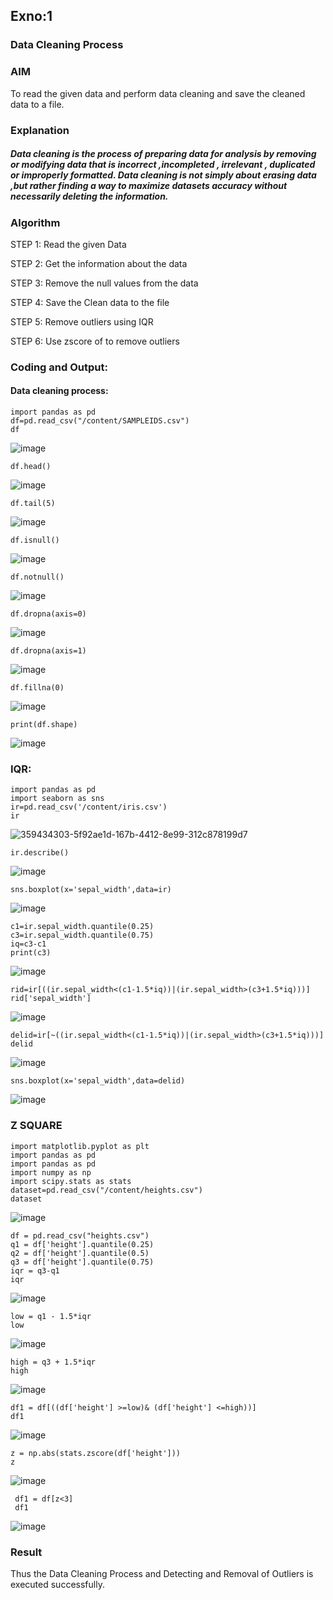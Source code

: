 ## Exno:1
### Data Cleaning Process
### AIM
To read the given data and perform data cleaning and save the cleaned data to a file.
### Explanation
##### Data cleaning is the process of preparing data for analysis by removing or modifying data that is incorrect ,incompleted , irrelevant , duplicated or improperly formatted. Data cleaning is not simply about erasing data ,but rather finding a way to maximize datasets accuracy without necessarily deleting the information.
### Algorithm
STEP 1: Read the given Data

STEP 2: Get the information about the data

STEP 3: Remove the null values from the data

STEP 4: Save the Clean data to the file

STEP 5: Remove outliers using IQR

STEP 6: Use zscore of to remove outliers

### Coding and Output:
#### Data cleaning process:

```
import pandas as pd
df=pd.read_csv("/content/SAMPLEIDS.csv")
df
```

![image](https://github.com/user-attachments/assets/93401c95-bb10-41fd-879e-4969a5f7ee4f)

```
df.head()
```

![image](https://github.com/user-attachments/assets/1a447fe0-a978-4c92-87b7-a98c6c1d7d84)

```
df.tail(5)
```

![image](https://github.com/user-attachments/assets/5cda549c-de93-45b7-ba82-b7f5f5e686af)

```
df.isnull()
```

![image](https://github.com/user-attachments/assets/77005ab8-affc-49a0-94bb-e85103cdba08)

```
df.notnull()
```

![image](https://github.com/user-attachments/assets/01585993-3e36-4f64-b635-bec23b09a13a)

```
df.dropna(axis=0)
```

![image](https://github.com/user-attachments/assets/2f67b824-36bd-4f8b-9b45-e101d99f273c)

```
df.dropna(axis=1)
```

![image](https://github.com/user-attachments/assets/6a6d8a81-5109-4079-aa55-9de0774f7a66)

```
df.fillna(0)
```

![image](https://github.com/user-attachments/assets/366417b2-0fd6-4a00-b2d8-99bdb7c62661)

```
print(df.shape)
```

![image](https://github.com/user-attachments/assets/bef54714-c7f9-48a6-89f7-71feb365d436)

### IQR:

```
import pandas as pd
import seaborn as sns
ir=pd.read_csv('/content/iris.csv')
ir
```

![359434303-5f92ae1d-167b-4412-8e99-312c878199d7](https://github.com/user-attachments/assets/41fc23ee-ac24-4c9d-b9cf-ce683d86d862)

```
ir.describe()
```

![image](https://github.com/user-attachments/assets/c0540501-73de-4ecc-9d1f-ead4961372cd)

```
sns.boxplot(x='sepal_width',data=ir)
```

![image](https://github.com/user-attachments/assets/452705a2-1d41-45ed-9897-1fd921770faa)

```
c1=ir.sepal_width.quantile(0.25)
c3=ir.sepal_width.quantile(0.75)
iq=c3-c1
print(c3)
```

![image](https://github.com/user-attachments/assets/1c9ec84f-e759-4185-a6a8-c6d9ad763747)

```
rid=ir[((ir.sepal_width<(c1-1.5*iq))|(ir.sepal_width>(c3+1.5*iq)))]
rid['sepal_width']
```

![image](https://github.com/user-attachments/assets/0e6ce3cc-3d98-44bb-b68d-5fb8d1ac666b)

```
delid=ir[~((ir.sepal_width<(c1-1.5*iq))|(ir.sepal_width>(c3+1.5*iq)))]
delid
```

![image](https://github.com/user-attachments/assets/6a133748-77c2-4dca-8f77-8b278b5d4505)

```
sns.boxplot(x='sepal_width',data=delid)
```

![image](https://github.com/user-attachments/assets/064fc55c-0136-4e32-af0f-f47b2d6e9f86)

### Z SQUARE

```
import matplotlib.pyplot as plt
import pandas as pd
import pandas as pd
import numpy as np
import scipy.stats as stats
dataset=pd.read_csv("/content/heights.csv")
dataset
```

![image](https://github.com/user-attachments/assets/91aaebae-9883-4d8b-8973-ca9062d26978)

```
df = pd.read_csv("heights.csv")
q1 = df['height'].quantile(0.25)
q2 = df['height'].quantile(0.5)
q3 = df['height'].quantile(0.75)
iqr = q3-q1
iqr
```

![image](https://github.com/user-attachments/assets/0bdd0dd4-c5ae-4427-b52a-80d79f3207f7)

```
low = q1 - 1.5*iqr
low
```

![image](https://github.com/user-attachments/assets/5ad613c6-415a-4fd5-9a6b-56d97e1ca47a)

```
high = q3 + 1.5*iqr
high
```

![image](https://github.com/user-attachments/assets/d9389aa7-e169-42df-aed4-037dd72cb08d)

```
df1 = df[((df['height'] >=low)& (df['height'] <=high))]
df1
```

![image](https://github.com/user-attachments/assets/8b3080a2-d1b8-4a38-98d1-1f141bdacbd4)

```
z = np.abs(stats.zscore(df['height']))
z
```

![image](https://github.com/user-attachments/assets/20e5a03a-23e3-448b-bbb7-11f5fce6bbad)

```
 df1 = df[z<3]
 df1
```

![image](https://github.com/user-attachments/assets/b0dc52f3-9a89-4a0d-b598-9ece1cda054b)

### Result
Thus the Data Cleaning Process and Detecting and Removal of Outliers is executed successfully.     


